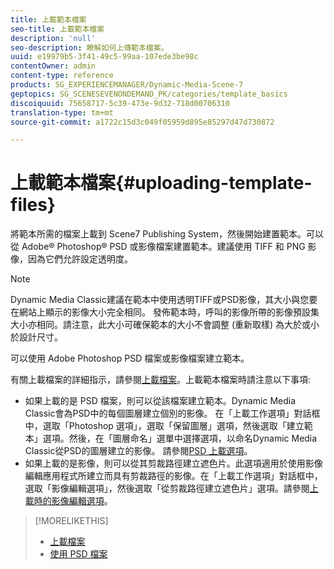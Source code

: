 ```yaml
---
title: 上載範本檔案
seo-title: 上載範本檔案
description: 'null'
seo-description: 瞭解如何上傳範本檔案。
uuid: e19979b5-3f41-49c5-99aa-107ede3be98c
contentOwner: admin
content-type: reference
products: SG_EXPERIENCEMANAGER/Dynamic-Media-Scene-7
geptopics: SG_SCENESEVENONDEMAND_PK/categories/template_basics
discoiquuid: 75658717-5c39-473e-9d32-718d00706310
translation-type: tm+mt
source-git-commit: a1722c15d3c049f05959d895e85297d47d730872

---
```



# 上載範本檔案{#uploading-template-files}

將範本所需的檔案上載到 Scene7 Publishing System，然後開始建置範本。可以從 Adobe® Photoshop® PSD 或影像檔案建置範本。建議使用 TIFF 和 PNG 影像，因為它們允許設定透明度。

>[!NOTE]
>
>Dynamic Media Classic建議在範本中使用透明TIFF或PSD影像，其大小與您要在網站上顯示的影像大小完全相同。 發佈範本時，呼叫的影像所帶的影像預設集大小亦相同。請注意，此大小可確保範本的大小不會調整 (重新取樣) 為大於或小於設計尺寸。

可以使用 Adobe Photoshop PSD 檔案或影像檔案建立範本。

有關上載檔案的詳細指示，請參閱[上載檔案](uploading-files.md#uploading_files)。上載範本檔案時請注意以下事項:

* 如果上載的是 PSD 檔案，則可以從該檔案建立範本。Dynamic Media Classic會為PSD中的每個圖層建立個別的影像。 在「上載工作選項」對話框中，選取「Photoshop 選項」，選取「保留圖層」選項，然後選取「建立範本」選項。然後，在「圖層命名」選單中選擇選項，以命名Dynamic Media Classic從PSD的圖層建立的影像。 請參閱[PSD 上載選項](psd-files.md#psd_upload_options)。
* 如果上載的是影像，則可以從其剪裁路徑建立遮色片。此選項適用於使用影像編輯應用程式所建立而具有剪裁路徑的影像。在「上載工作選項」對話框中，選取「影像編輯選項」，然後選取「從剪裁路徑建立遮色片」選項。請參閱[上載時的影像編輯選項](image-editing-options-upload.md#image-editing-options-at-upload)。

>[!MORELIKETHIS]
>
>* [上載檔案](uploading-files.md#uploading_your_files)
>* [使用 PSD 檔案](psd-files.md#working_with_psd_files)

